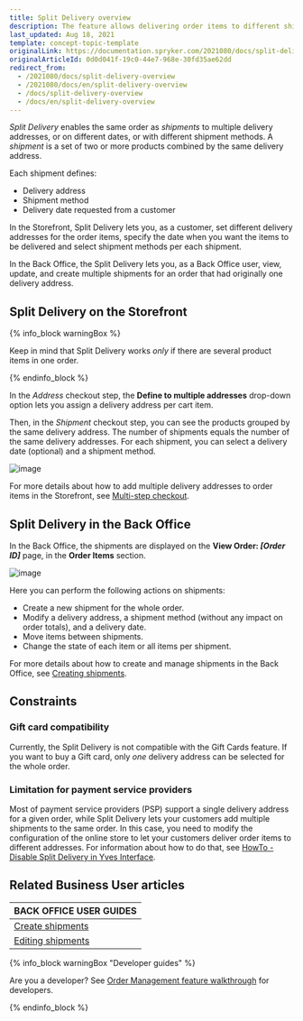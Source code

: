 ```yaml
---
title: Split Delivery overview
description: The feature allows delivering order items to different shipping addresses and on different days, with different shipment methods.
last_updated: Aug 18, 2021
template: concept-topic-template
originalLink: https://documentation.spryker.com/2021080/docs/split-delivery-overview
originalArticleId: 0d0d041f-19c0-44e7-968e-30fd35ae62dd
redirect_from:
  - /2021080/docs/split-delivery-overview
  - /2021080/docs/en/split-delivery-overview
  - /docs/split-delivery-overview
  - /docs/en/split-delivery-overview
---
```


*Split Delivery* enables the same order as *shipments* to multiple delivery addresses, or on different dates, or with different shipment methods. A *shipment* is a set of two or more products combined by the same delivery address.

Each shipment defines:

* Delivery address
* Shipment method
* Delivery date requested from a customer

In the Storefront, Split Delivery lets you, as a customer, set different delivery addresses for the order items, specify the date when you want the items to be delivered and select shipment methods per each shipment.

In the Back Office, the Split Delivery lets you, as a Back Office user, view, update, and create multiple shipments for an order that had originally one delivery address.

## Split Delivery on the Storefront

{% info_block warningBox %}

Keep in mind that Split Delivery works *only* if there are several product items in one order.

{% endinfo_block %}

In the *Address* checkout step, the **Define to multiple addresses** drop-down option lets you assign a delivery address per cart item.

Then, in the *Shipment* checkout step, you can see the products grouped by the same delivery address. The number of shipments equals the number of the same delivery addresses. For each shipment, you can select a delivery date (optional) and a shipment method.

![image](https://spryker.s3.eu-central-1.amazonaws.com/docs/User+Guides/Shop+User+Guides/Checkout/Shop+Guide+-+Summary+Step/summary-step-new.png)

For more details about how to add multiple delivery addresses to order items in the Storefront, see [Multi-step checkout](/docs/scos/user/features/{{page.version}}/checkout-feature-overview/multi-step-checkout-overview.html).

## Split Delivery in the Back Office

In the Back Office, the shipments are displayed on the **View Order: _[Order ID]_** page, in the **Order Items** section.

![image](https://spryker.s3.eu-central-1.amazonaws.com/docs/Features/Order+Management/Split+Delivery/Split+Delivery+Feature+Overview/shipments-zed.png)

Here you can perform the following actions on shipments:

* Create a new shipment for the whole order.
* Modify a delivery address, a shipment method (without any impact on order totals), and a delivery date.
* Move items between shipments.
* Change the state of each item or all items per shipment.

For more details about how to create and manage shipments in the Back Office, see [Creating shipments](/docs/scos/user/back-office-user-guides/{{page.version}}/sales/orders/creating-shipments.html).

## Constraints

### Gift card compatibility

Currently, the Split Delivery is not compatible with the Gift Cards feature. If you want to buy a Gift card, only *one* delivery address can be selected for the whole order.

### Limitation for payment service providers

Most of payment service providers (PSP) support a single delivery address for a given order, while Split Delivery lets your customers add multiple shipments to the same order. In this case, you need to modify the configuration of the online store to let your customers deliver order items to different addresses. For information about how to do that, see [HowTo - Disable Split Delivery in Yves Interface](/docs/scos/dev/tutorials-and-howtos/howtos/feature-howtos/howto-disable-split-delivery-in-yves-interface.html).

<!--
### Product Bundles
With Split Delivery, Product Bundles items can be shipped to different delivery addresses. However, if a product bundle is a part of the order and you don't want it to be split and delivered to different delivery addresses, you need to configure the implementation of the Checkout process on your project level.
-->

## Related Business User articles

|BACK OFFICE USER GUIDES|
|---|
| [Create shipments](/docs/scos/user/back-office-user-guides/{{page.version}}/sales/orders/creating-shipments.html) |
| [Editing shipments](/docs/scos/user/back-office-user-guides/{{page.version}}/sales/orders/editing-shipments.html) |

{% info_block warningBox "Developer guides" %}

Are you a developer? See [Order Management feature walkthrough](/docs/scos/dev/feature-walkthroughs/{{page.version}}/order-management-feature-walkthrough/order-management-feature-wakthrough.html) for developers.

{% endinfo_block %}
